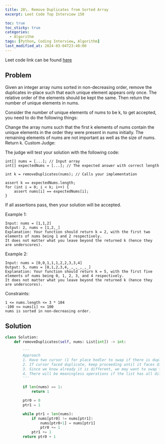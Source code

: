 ```yaml
---
title: 28\. Remove Duplicates from Sorted Array
excerpt: Leet Code Top Interview 150

toc: true
toc_sticky: true
categories:
  - Algorithm
tags: [Python, Coding Interview, Algorithm]
last_modified_at: 2024-03-04T23:40:00
---
```


Leet code link can be found [here](https://leetcode.com/problems/remove-duplicates-from-sorted-array/description/?envType=study-plan-v2&envId=top-interview-150)

Problem
--------

Given an integer array nums sorted in non-decreasing order, remove the duplicates in-place such that each unique element appears only once. The relative order of the elements should be kept the same. Then return the number of unique elements in nums.

Consider the number of unique elements of nums to be k, to get accepted, you need to do the following things:

Change the array nums such that the first k elements of nums contain the unique elements in the order they were present in nums initially. The remaining elements of nums are not important as well as the size of nums.
Return k.
Custom Judge:

The judge will test your solution with the following code:

```
int[] nums = [...]; // Input array
int[] expectedNums = [...]; // The expected answer with correct length

int k = removeDuplicates(nums); // Calls your implementation

assert k == expectedNums.length;
for (int i = 0; i < k; i++) {
    assert nums[i] == expectedNums[i];
}
```
If all assertions pass, then your solution will be accepted.

 

Example 1:
```
Input: nums = [1,1,2]
Output: 2, nums = [1,2,_]
Explanation: Your function should return k = 2, with the first two elements of nums being 1 and 2 respectively.
It does not matter what you leave beyond the returned k (hence they are underscores).
```

Example 2:

```
Input: nums = [0,0,1,1,1,2,2,3,3,4]
Output: 5, nums = [0,1,2,3,4,_,_,_,_,_]
Explanation: Your function should return k = 5, with the first five elements of nums being 0, 1, 2, 3, and 4 respectively.
It does not matter what you leave beyond the returned k (hence they are underscores).
```

Constraints:

```
1 <= nums.length <= 3 * 104
-100 <= nums[i] <= 100
nums is sorted in non-decreasing order.
```

Solution
-----------

```python
class Solution:
    def removeDuplicates(self, nums: List[int]) -> int:

        '''
        Approach
        1. Have two cursor (1 for place hodler to swap if there is duplicate, 1 for traverse the list)
        2. If cursor faced duplicate, keep proceeding until it faces different.
        3. Since we know already it is different, we may want to swap first cursor's next position with second cursor's value
        4. There will be meaningless operations if the list has all different one, but assignment will be done at the same position and it will be constant operation and time complexity will be dominated by the length of given list
        '''

        if len(nums) == 1:
            return 1

        ptr0 = 0
        ptr1 = 1

        while ptr1 < len(nums):
            if nums[ptr0] != nums[ptr1]:
                nums[ptr0+1] = nums[ptr1]
                ptr0 += 1
            ptr1 += 1
        return ptr0 + 1
```
